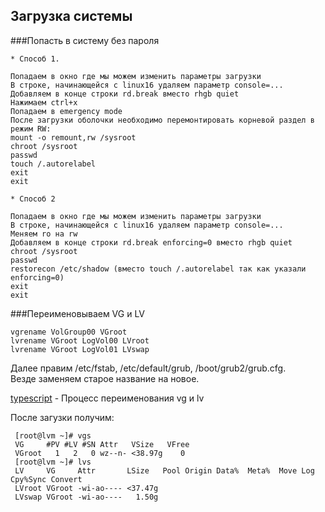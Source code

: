 ## Загрузка системы  

###Попасть в систему без пароля  

    * Способ 1.  

    Попадаем в окно где мы можем изменить параметры загрузки  
    В строке, начинающейся с linux16 удаляем параметр console=...  
    Добавляем в конце строки rd.break вместо rhgb quiet  
    Нажимаем ctrl+x  
    Попадаем в emergency mode  
    После загрузки оболочки необходимо перемонтировать корневой раздел в режим RW:  
    mount -o remount,rw /sysroot  
    chroot /sysroot  
    passwd  
    touch /.autorelabel  
    exit  
    exit  

    * Способ 2  

    Попадаем в окно где мы можем изменить параметры загрузки  
    В строке, начинающейся с linux16 удаляем параметр console=...  
    Меняем ro на rw  
    Добавляем в конце строки rd.break enforcing=0 вместо rhgb quiet  
    chroot /sysroot  
    passwd  
    restorecon /etc/shadow (вместо touch /.autorelabel так как указали enforcing=0)  
    exit  
    exit  


###Переименовываем VG и LV  

    vgrename VolGroup00 VGroot
    lvrename VGroot LogVol00 LVroot
    lvrename VGroot LogVol01 LVswap

Далее правим /etc/fstab, /etc/default/grub, /boot/grub2/grub.cfg.  
Везде заменяем старое название на новое.  

[typescript](typescript) - Процесс переименования vg и lv  

После загузки получим:  

     [root@lvm ~]# vgs
     VG     #PV #LV #SN Attr   VSize   VFree
     VGroot   1   2   0 wz--n- <38.97g    0
     [root@lvm ~]# lvs
     LV     VG     Attr       LSize   Pool Origin Data%  Meta%  Move Log Cpy%Sync Convert
     LVroot VGroot -wi-ao---- <37.47g 
     LVswap VGroot -wi-ao----   1.50g 

